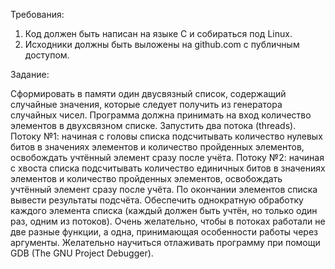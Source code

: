 Требования:

1. Код должен быть написан на языке C и собираться под Linux.
2. Исходники должны быть выложены на github.com с публичным доступом.

Задание:

Сформировать в памяти один двусвязный список, содержащий случайные значения, которые следует получить из генератора случайных чисел.
Программа должна принимать на вход количество элементов в двухсвязном списке.
Запустить два потока (threads).
Потоку №1: начиная с головы списка подсчитывать количество нулевых битов в значениях элементов и количество пройденных элементов, освобождать учтённый элемент сразу после учёта.
Потоку №2: начиная с хвоста списка подсчитывать количество единичных битов в значениях элементов и количество пройденных элементов, освобождать учтённый элемент сразу после учёта.
По окончании элементов списка вывести результаты подсчёта.
Обеспечить однократную обработку каждого элемента списка (каждый должен быть учтён, но только один раз, одним из потоков).
Очень желательно, чтобы в потоках работали не две разные функции, а одна, принимающая особенности работы через аргументы.
Желательно научиться отлаживать программу при помощи GDB (The GNU Project Debugger).

